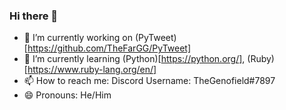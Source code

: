 ### Hi there 👋

- 🔭 I’m currently working on (PyTweet)[https://github.com/TheFarGG/PyTweet]
- 🌱 I’m currently learning (Python)[https://python.org/], (Ruby)[https://www.ruby-lang.org/en/]
- 📫 How to reach me: Discord Username: TheGenofield#7897
- 😄 Pronouns: He/Him
